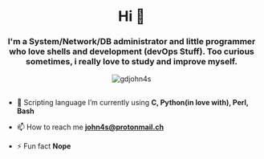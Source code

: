<h1 align="center">Hi 👋</h1>
<h3 align="center">I'm a System/Network/DB administrator and little programmer who love shells and development (devOps Stuff).
Too curious sometimes, i really love to study and improve myself.</h3>

<p align="center"> <img src="https://komarev.com/ghpvc/?username=gdjohn4s&label=Profile%20views&color=0e75b6&style=flat" alt="gdjohn4s" /> </p>

##

- 🌱 Scripting language I’m currently using **C, Python(in love with), Perl, Bash**

- 📫 How to reach me **john4s@protonmail.ch**

- ⚡ Fun fact **Nope**

